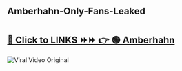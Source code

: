 
 ## Amberhahn-Only-Fans-Leaked

# <h2><a href="https://clipsfans.com/Amberhahn&ref=git">🔗 Click to LINKS ⏩⏩ 👉 🟢 Amberhahn </a></h2>

<a href="https://clipsfans.com/Amberhahn&ref=git" rel="nofollow" data-target="animated-image.originalLink"><img src="https://i.ibb.co.com/xMMVF88/686577567.gif" alt="Viral Video Original" style="max-width: 100%; display: inline-block;" data-target="animated-image.originalImage"></a>

